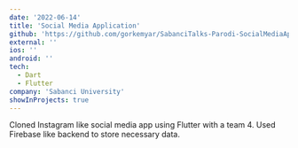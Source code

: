 ```yaml
---
date: '2022-06-14'
title: 'Social Media Application'
github: 'https://github.com/gorkemyar/SabanciTalks-Parodi-SocialMediaApp'
external: ''
ios: ''
android: ''
tech:
  - Dart
  - Flutter
company: 'Sabanci University'
showInProjects: true
---
```


Cloned Instagram like social media app using Flutter with a team 4. Used Firebase like backend to store necessary data.
